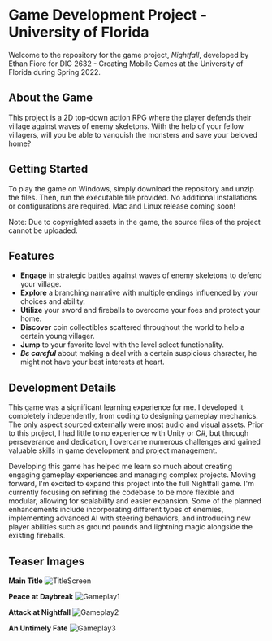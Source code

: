 # Game Development Project - University of Florida

Welcome to the repository for the game project, _Nightfall_, developed by Ethan Fiore for DIG 2632 - Creating Mobile Games at the University of Florida during Spring 2022.

## About the Game
This project is a 2D top-down action RPG where the player defends their village against waves of enemy skeletons. With the help of your fellow villagers, will you be able to vanquish the monsters and save your beloved home?

## Getting Started
To play the game on Windows, simply download the repository and unzip the files. Then, run the executable file provided. No additional installations or configurations are required.
Mac and Linux release coming soon!

Note: Due to copyrighted assets in the game, the source files of the project cannot be uploaded.

## Features
- **Engage** in strategic battles against waves of enemy skeletons to defend your village.
- **Explore** a branching narrative with multiple endings influenced by your choices and ability.
- **Utilize** your sword and fireballs to overcome your foes and protect your home.
- **Discover** coin collectibles scattered throughout the world to help a certain young villager.
- **Jump** to your favorite level with the level select functionality.
- **_Be careful_** about making a deal with a certain suspicious character, he might not have your best interests at heart.

## Development Details
This game was a significant learning experience for me. I developed it completely independently, from coding to designing gameplay mechanics. The only aspect sourced externally were most audio and visual assets. Prior to this project, I had little to no experience with Unity or C#, but through perseverance and dedication, I overcame numerous challenges and gained valuable skills in game development and project management.

Developing this game has helped me learn so much about creating engaging gameplay experiences and managing complex projects. Moving forward, I'm excited to expand this project into the full Nightfall game. I'm currently focusing on refining the codebase to be more flexible and modular, allowing for scalability and easier expansion. Some of the planned enhancements include incorporating different types of enemies, implementing advanced AI with steering behaviors, and introducing new player abilities such as ground pounds and lightning magic alongside the existing fireballs.

## Teaser Images
**Main Title**
![TitleScreen](https://github.com/ethanfire/NightfallDemo/assets/73967680/749f7833-f03d-4e8c-af7f-afda3e68c4de)

**Peace at Daybreak**
![Gameplay1](https://github.com/ethanfire/NightfallDemo/assets/73967680/df779802-e83b-4b38-b897-e1755cf060ee)

**Attack at Nightfall**
![Gameplay2](https://github.com/ethanfire/NightfallDemo/assets/73967680/1fb5e410-77f7-4ad0-a81c-82071e591248)

**An Untimely Fate**
![Gameplay3](https://github.com/ethanfire/NightfallDemo/assets/73967680/6c41ae4d-03c9-4f5a-8f9a-ffda828ffd43)
